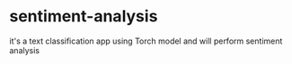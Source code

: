# sentiment-analysis
it's a text classification app using Torch model and will perform sentiment analysis
